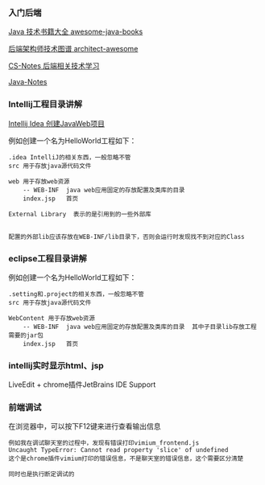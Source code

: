 ### 入门后端

[Java 技术书籍大全 awesome-java-books](https://github.com/sorenduan/awesome-java-books)

[后端架构师技术图谱 architect-awesome](https://github.com/xingshaocheng/architect-awesome)

[CS-Notes 后端相关技术学习](https://github.com/CyC2018/CS-Notes)

[Java-Notes](https://github.com/PansonPanson/Java-Notes)


### Intellij工程目录讲解

[Intellij Idea 创建JavaWeb项目](https://www.cnblogs.com/mingcaoyouxin/p/4022674.html)

例如创建一个名为HelloWorld工程如下：

    .idea IntelliJ的相关东西，一般忽略不管
    src 用于存放java源代码文件

    web 用于存放web资源
        -- WEB-INF  java web应用固定的存放配置及类库的目录
        index.jsp   首页

    External Library  表示的是引用到的一些外部库


    配置的外部lib应该存放在WEB-INF/lib目录下，否则会运行时发现找不到对应的Class
    
    
### eclipse工程目录讲解

例如创建一个名为HelloWorld工程如下：

    .setting和.project的相关东西，一般忽略不管
    src 用于存放java源代码文件

    WebContent 用于存放web资源
        -- WEB-INF  java web应用固定的存放配置及类库的目录  其中子目录lib存放工程需要的jar包
        index.jsp   首页


### intellij实时显示html、jsp

LiveEdit + chrome插件JetBrains IDE Support

### 前端调试

在浏览器中，可以按下F12键来进行查看输出信息

    例如我在调试聊天室的过程中，发现有错误打印vimium_frontend.js
    Uncaught TypeError: Cannot read property 'slice' of undefined
    这个是chrome插件vimium打印的错误信息，不是聊天室的错误信息，这个需要区分清楚
    
    同时也是执行断定调试的
    